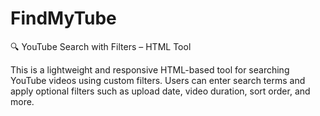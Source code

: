 # FindMyTube
🔍 YouTube Search with Filters – HTML Tool

This is a lightweight and responsive HTML-based tool for searching YouTube videos using custom filters. Users can enter search terms and apply optional filters such as upload date, video duration, sort order, and more.
